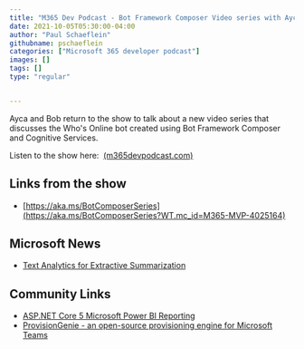 ```yaml
---
title: "M365 Dev Podcast - Bot Framework Composer Video series with Ayça Baş and Bob German"
date: 2021-10-05T05:30:00-04:00
author: "Paul Schaeflein"
githubname: pschaeflein
categories: ["Microsoft 365 developer podcast"]
images: []
tags: []
type: "regular"


---
```

Ayca and Bob return to the show to talk about a new video series that
discusses the Who's Online bot created using Bot Framework Composer and
Cognitive Services.

Listen to the show here: 
[(m365devpodcast.com)](https://www.m365devpodcast.com/e/bot-framework-composer-video-series-with-ayca-bas-and-bob-german/)


## Links from the show

-   [https://aka.ms/BotComposerSeries](https://aka.ms/BotComposerSeries?WT.mc_id=M365-MVP-4025164)

## Microsoft News 

-   [Text Analytics for Extractive
    Summarization](https://devblogs.microsoft.com/azure-sdk/extractive-summarization-preview/?WT.mc_id=M365-MVP-4025164)

## Community Links 

-   [ASP.NET Core 5 Microsoft Power BI
    Reporting](https://visualstudiomagazine.com/articles/2021/09/23/powerbi-report.aspx)
-   [ProvisionGenie - an open-source provisioning engine for Microsoft
    Teams](https://www.m365princess.com/blogs/2021-09-29-provisiongenie-a-teams-provisioning-engine/)
